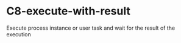 # C8-execute-with-result
Execute process instance or user task and wait for the result of the execution
